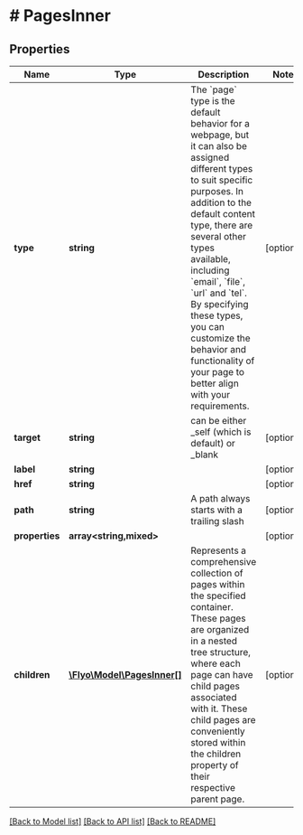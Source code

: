 # # PagesInner

## Properties

Name | Type | Description | Notes
------------ | ------------- | ------------- | -------------
**type** | **string** | The &#x60;page&#x60; type is the default behavior for a webpage, but it can also be assigned different types to suit specific purposes. In addition to the default content type, there are several other types available, including &#x60;email&#x60;, &#x60;file&#x60;, &#x60;url&#x60; and &#x60;tel&#x60;. By specifying these types, you can customize the behavior and functionality of your page to better align with your requirements. | [optional]
**target** | **string** | can be either _self (which is default) or _blank | [optional]
**label** | **string** |  | [optional]
**href** | **string** |  | [optional]
**path** | **string** | A path always starts with a trailing slash | [optional]
**properties** | **array<string,mixed>** |  | [optional]
**children** | [**\Flyo\Model\PagesInner[]**](PagesInner.md) | Represents a comprehensive collection of pages within the specified container. These pages are organized in a nested tree structure, where each page can have child pages associated with it. These child pages are conveniently stored within the children property of their respective parent page. | [optional]

[[Back to Model list]](../../README.md#models) [[Back to API list]](../../README.md#endpoints) [[Back to README]](../../README.md)

